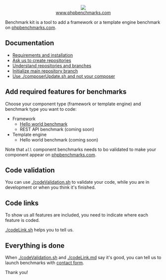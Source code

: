 <p align="center">
  <img src="http://www.phpbenchmarks.com/images/logo_github.png">
  <br>
  <a href="http://www.phpbenchmarks.com" target="_blank">www.phpbenchmarks.com</a>
</p>

Benchmark kit is a tool to add a framework or a template engine benchmark on [phpbenchmarks.com](http://www.phpbenchmarks.com).

Documentation
-

 * [Requirements and installation](documentation/installation.md)
 * [Ask us to create repositories](documentation/createRepositories.md)
 * [Understand repositories and branches](documentation/repositoriesAndBranches.md)
 * [Initialize main repository branch](documentation/initializeBranch.md)
 * [Use ./composerUpdate.sh and not your composer](documentation/composerUpdate.md)
 
Add required features for benchmarks
-

Choose your component type (framework or template engine) and benchmark type you want to code:

* Framework
  * [Hello world benchmark](documentation/framework/helloWorld.md)
  * REST API benchmark (coming soon)
* Template engine
  * Hello world benchmark (coming soon)

Note that `all` component benchmarks needs to bo validated to make your component appear on [phpbenchmarks.com](http://www.phpbenchmarks.com).

Code validation
-

You can use [./codeValidation.sh](documentation/codeValidation.md) to validate your code, while you are in development or when you think it's finished.

Code links
-

To show us all features are included, you need to indicate where each feature is coded.

[./codeLink.sh](documentation/codeLink.md) helps you to tell us.

Everything is done
-

When [./codeValidation.sh](documentation/codeValidation.md) and [./codeLink.md](documentation/codeLink.md) say it's good,
you can tell us to launch benchmarks with [contact form](http://www.phpbenchmarks.com/en/contact).

Thank you!
